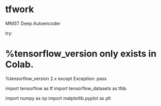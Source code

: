 # tfwork
MNIST Deep Autoencoder

try:
  # %tensorflow_version only exists in Colab.
  %tensorflow_version 2.x
except Exception:
  pass
  
import tensorflow as tf
import tensorflow_datasets as tfds

import numpy as np
import matplotlib.pyplot as plt
